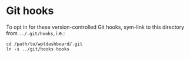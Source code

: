 # Git hooks

To opt in for these version-controlled Git hooks, sym-link to this directory from `../.git/hooks`, i.e.:

    cd /path/to/wptdashboard/.git
    ln -s ../git/hooks hooks

